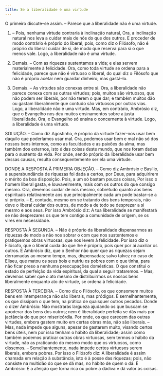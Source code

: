 ```yaml
---
title: Se a liberalidade é uma virtude
---
```


O primeiro discute–se assim. – Parece que a liberalidade não é uma virtude.  

1. – Pois, nenhuma virtude contraria à inclinação natural, Ora, a inclinação natural nos leva a cuidar mais de nós do que dos outros. E proceder de modo contrário é próprio do liberal; pois, como diz o Filósofo, não é próprio do liberal cuidar de si, de modo que reserva para si o que menos vale. Logo, a liberalidade não é uma virtude.  

2. Demais. – Com as riquezas sustentamos a vida; e elas servem materialmente à felicidade. Ora, como toda virtude se ordena para a felicidade, parece que não é virtuoso o liberal, do qual diz o Filósofo que não é próprio acetar nem guardar dinheiro, mas gastá–lo.  

3. Demais. – As virtudes são conexas entre si. Ora, a liberalidade não parece conexa com as outras virtudes; pois, muitos são virtuosos, que não podem ser liberais, por não terem o que dar; e também muitos dão ou gastam liberalmente que contudo são virtuosos por outras vias. Logo, a liberalidade não é uma virtude.  Mas, em contrário, Ambrósio diz, que o Evangelho nos deu muitos ensinamentos sobre a justa liberalidade. Ora, o Evangelho só ensina o concernente à virtude. Logo, a liberalidade é uma virtude.  

SOLUÇÃO. – Como diz Agostinho, é próprio da virtude fazer–nos usar bem daquilo que poderíamos usar mal. Ora, podemos usar bem e mal não só dos nossos bens internos, como as faculdades e as paixões da alma, mas também dos externos, isto é das coisas deste mundo, que nos foram dadas para o sustento da vida. Por onde, sendo próprio da liberalidade usar bem dessas causas, resulta consequentemente ser ela uma virtude.  

DONDE A RESPOSTA À PRIMEIRA OBJEÇÃO. – Como diz Ambrósio e Basílio, a superabundância de riquezas foi dada a certos, por Deus, para adquirirem o mérito da boa disposição. Pois, a um só bastam poucas coisas, Por isso o homem liberal gasta, e louvavelmente, mais com os outros do que consigo mesmo. Ora, devemos cuidar de nós mesmo, sobretudo quanto aos bens espirituais relativamente aos que principalmente cada um pode bastar–se a si próprio. – E, contudo, mesmo em se tratando dos bens temporais, não deve o liberal cuidar dos outros, de modo a de todo se desprezar a si mesmo e aos seus. Por isso Ambrósio diz: A tua liberalidade se manifestará se não desprezares os que tem contigo a comunidade de origem, se os vires em necessidade.  

RESPOSTA À SEGUNDA. – Não é próprio da liberalidade dispensarmos as riquezas de modo a não nos sobrar o com que nos sustentemos e pratiquemos obras virtuosas, que nos levem à felicidade. Por isso diz o Filósofo, que o liberal cuida do que lhe é próprio, pois quer por aí auxiliar os outros. E Ambrósio diz, que o Senhor não quer que as riquezas sejam derramadas ao mesmo tempo, mas, dispensadas; salvo talvez no caso de Eliseu, que matou os seus bois e nutriu os pobres com o que tinha, para não ficar preso a nenhuma preocupações domésticas. O que constitui o estado de perfeição da vida espiritual, da qual a seguir trataremos. – Mas, devemos saber que o ato mesmo de distribuirmos os nossos bens liberalmente enquanto ato de virtude, se ordena à felicidade. 

RESPOSTA À TERCEIRA. – Como diz o Filósofo, os que consomem muitos bens em intemperança não são liberais, mas pródigos. E sernelhantemente, os que dissipam o que tem, na prática de quaisquer outros pecados. Donde o dizer Ambrósio: Não mostrarás largueza ajudando os que buscam se apoderar dos bens dos outros; nem é liberalidade perfeita se dás mais por jactância do que por misericórdia. Por onde, os que carecem das outras virtudes, embora gastem muito em certas obras más, não são liberais. – Mas, nada impede que alguns, apesar de gastarem muito, visando certos bens úteis, nem por isso tenham o hábito da liberalidade; assim como também podemos praticar outras obras virtuosas, sem termos o hábito da virtude, não as praticando do mesmo modo que os virtuosos, como dissemos. – Semelhantemente, nada impede certos virtuosos serem liberais, embora pobres. Por isso o Filósofo diz: A liberalidade é assim chamada em relação à substância, isto é à posse das riquezas; pois, não consiste na multidão do que se dá mas, no hábito de quem o dá. E Ambrósio: É a afeição que torna rica ou pobre a dádiva e dá valor às coisas.